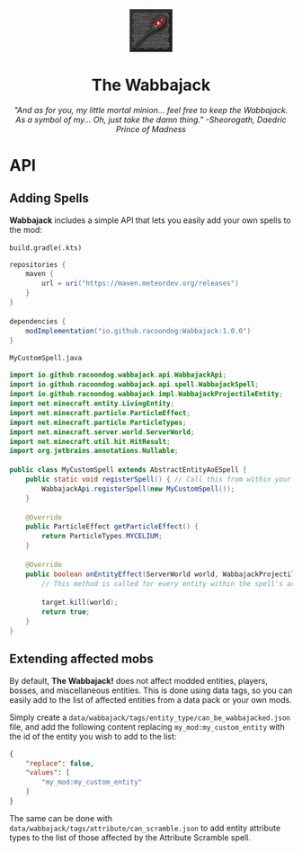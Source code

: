 <div align="center">
    <img src="./src/main/resources/assets/wabbajack/icon.png" alt="Wabbajack mod icon" width="15%" style="image-rendering: pixelated;"/>
    <h1 align="center">The Wabbajack</h1>
    <i>"And as for you, my little mortal minion... feel free to keep the Wabbajack. As a symbol of my... Oh, just take the damn thing." -Sheorogath, Daedric Prince of Madness</i>
</div>

# API

## Adding Spells

**Wabbajack** includes a simple API that lets you easily add your own spells to the mod:

`build.gradle(.kts)`
```groovy
repositories {
    maven {
        url = uri("https://maven.meteordev.org/releases")
    }
}

dependencies {
    modImplementation("io.github.racoondog:Wabbajack:1.0.0")
}
```

`MyCustomSpell.java`
```java
import io.github.racoondog.wabbajack.api.WabbajackApi;
import io.github.racoondog.wabbajack.api.spell.WabbajackSpell;
import io.github.racoondog.wabbajack.impl.WabbajackProjectileEntity;
import net.minecraft.entity.LivingEntity;
import net.minecraft.particle.ParticleEffect;
import net.minecraft.particle.ParticleTypes;
import net.minecraft.server.world.ServerWorld;
import net.minecraft.util.hit.HitResult;
import org.jetbrains.annotations.Nullable;

public class MyCustomSpell extends AbstractEntityAoESpell {
    public static void registerSpell() { // Call this from within your mod's initializer method
        WabbajackApi.registerSpell(new MyCustomSpell());
    }
    
    @Override
    public ParticleEffect getParticleEffect() {
        return ParticleTypes.MYCELIUM;
    }
    
    @Override
    public boolean onEntityEffect(ServerWorld world, WabbajackProjectileEntity projectile, HitResult collision, LivingEntity target, @Nullable LivingEntity caster) {
        // This method is called for every entity within the spell's area of effect
        
        target.kill(world);
        return true;
    }
}
```

## Extending affected mobs

By default, **The Wabbajack!** does not affect modded entities, players, bosses, and miscellaneous entities. This is done
using data tags, so you can easily add to the list of affected entities from a data pack or your own mods.

Simply create a `data/wabbajack/tags/entity_type/can_be_wabbajacked.json` file, and add the following content replacing
`my_mod:my_custom_entity` with the id of the entity you wish to add to the list:

```json
{
    "replace": false,
    "values": [
        "my_mod:my_custom_entity"
    ]
}
```

The same can be done with `data/wabbajack/tags/attribute/can_scramble.json` to add entity attribute types to the list of
those affected by the Attribute Scramble spell.